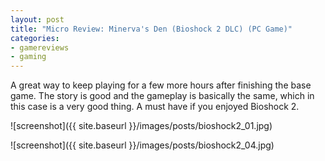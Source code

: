 ```yaml
---
layout: post
title: "Micro Review: Minerva's Den (Bioshock 2 DLC) (PC Game)"
categories:
- gamereviews
- gaming
---
```



A great way to keep playing for a few more hours after finishing the base game. The story is good and the gameplay is basically the same, which in this case is a very good thing. A must have if you enjoyed Bioshock 2.


![screenshot]({{ site.baseurl }}/images/posts/bioshock2_01.jpg)

![screenshot]({{ site.baseurl }}/images/posts/bioshock2_04.jpg)

